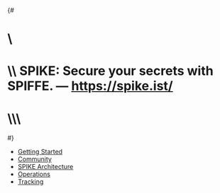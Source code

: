 {#
# \\
# \\\\ SPIKE: Secure your secrets with SPIFFE. — https://spike.ist/
# \\\\\\
#}

* [Getting Started](@/getting-started/_index.md)
* [Community](@/community/_index.md)
* [SPIKE Architecture](@/architecture/_index.md)
* [Operations](@/operations/_index.md)
* [Tracking](@/tracking/_index.md)
